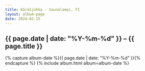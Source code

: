 ```yaml
---
title: Kárášjohka - Saunalampi, FI
layout: album-page
date: 2024-02-15
---
```

## {{ page.date | date: "%Y-%m-%d" }} – {{ page.title }}
{% capture album-date %}{{ page.date | date: "%Y-%m-%d" }}{% endcapture %}
{% include album.html album=album-date %}